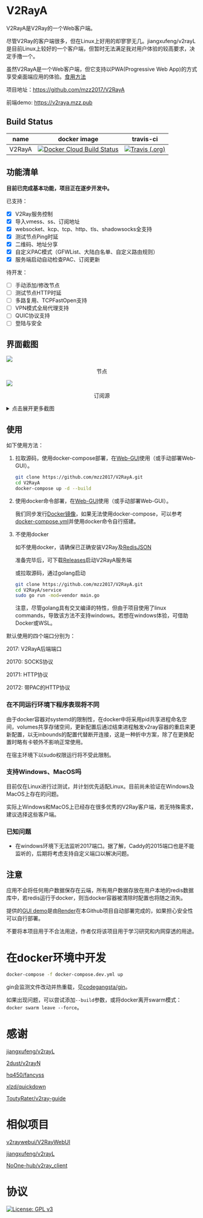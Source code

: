 # V2RayA

V2RayA是V2Ray的一个Web客户端。

尽管V2Ray的客户端很多，但在Linux上好用的却寥寥无几。jiangxufeng/v2rayL是目前Linux上较好的一个客户端，但暂时无法满足我对用户体验的较高要求，决定手撸一个。

虽然V2RayA是一个Web客户端，但它支持以PWA(Progressive Web App)的方式享受桌面端应用的体验。[食用方法](https://www.ithome.com/0/414/429.htm)

项目地址：https://github.com/mzz2017/V2RayA

前端demo: https://v2raya.mzz.pub

## Build Status

| name   | docker image                                                                                                                                          | travis-ci                                                                                                                                          |
| ------ | ----------------------------------------------------------------------------------------------------------------------------------------------------- | -------------------------------------------------------------------------------------------------------------------------------------------------- |
| V2RayA | [![Docker Cloud Build Status](https://img.shields.io/docker/cloud/build/mzz2017/v2raya?style=for-the-badge)](https://hub.docker.com/r/mzz2017/v2raya) | [![Travis (.org)](https://img.shields.io/travis/mzz2017/V2RayA?label=TRAVIS-CI%20BUILD&style=for-the-badge)](https://travis-ci.org/mzz2017/V2RayA) |

## 功能清单

**目前已完成基本功能，项目正在逐步开发中。**

已支持：

- [x] V2Ray服务控制
- [x] 导入vmess、ss、订阅地址
- [x] websocket、kcp、tcp、http、tls、shadowsocks全支持
- [x] 测试节点Ping时延
- [x] 二维码、地址分享
- [x] 自定义PAC模式（GFWList、大陆白名单、自定义路由规则）
- [x] 服务端启动自动检查PAC、订阅更新

待开发：

- [ ] 手动添加/修改节点
- [ ] 测试节点HTTP时延
- [ ] 多路复用、TCPFastOpen支持
- [ ] VPN模式全局代理支持
- [ ] QUIC协议支持
- [ ] 登陆与安全

## 界面截图

<img src="http://mzzeast.shumsg.cn/FtwssiGjyR_IXalEiquQw--5ChYl" />
<p align="center">节点</p>
<img src="http://mzzeast.shumsg.cn/FlF9m8Ze5D24FlS0DfYykKCG0G3-" />
<p align="center">订阅源</p>
<details>
    <summary>点击展开更多截图</summary>
<img src="http://mzzeast.shumsg.cn/Ft6KlgZuuMNsL5oCHxfkBllEFvuf" />
<p align="center">设置</p>
<img src="http://mzzeast.shumsg.cn/FiVwkK1H5PqTevGcVAp34GCOuERE" />
<p align="center">使用自定义PAC时可以配置路由规则</p>



</details>

## 使用

如下使用方法：

1. 拉取源码，使用docker-compose部署，在[Web-GUI](https://v2raya.mzz.pub)使用（或手动部署Web-GUI）。
   
   ```bash
   git clone https://github.com/mzz2017/V2RayA.git
   cd V2RayA
   docker-compose up -d --build
   ```

2. 使用docker命令部署，在[Web-GUI](https://v2raya.mzz.pub)使用（或手动部署Web-GUI）。

   我们同步发行[Docker镜像](https://hub.docker.com/r/mzz2017/v2raya)，如果无法使用docker-compose，可以参考[docker-compose.yml](https://github.com/mzz2017/V2RayA/blob/master/docker-compose.yml)并使用docker命令自行搭建。
   
3. 不使用docker

   如不使用docker，请确保已正确安装V2Ray及[RedisJSON](https://github.com/RedisLabsModules/redisjson)

   准备完毕后，可下载[Releases](https://github.com/mzz2017/V2RayA/releases)启动V2RayA服务端
   
   或拉取源码，通过golang启动

   ```bash
   git clone https://github.com/mzz2017/V2RayA.git
   cd V2RayA/service
   sudo go run -mod=vendor main.go
   ```

   注意，尽管golang具有交叉编译的特性，但由于项目使用了linux commands，导致该方法不支持windows。若想在windows体验，可借助Docker或WSL。

默认使用的四个端口分别为：

2017: V2RayA后端端口

20170: SOCKS协议

20171: HTTP协议

20172: 带PAC的HTTP协议


### 在不同运行环境下程序表现将不同

由于docker容器对systemd的限制性，在docker中将采用pid共享进程命名空间，volumes共享存储空间，更新配置后通过结束进程触发v2ray容器的重启来更新配置，以无inbounds的配置代替断开连接，这是一种折中方案，除了在更换配置时略有卡顿外不影响正常使用。

在宿主环境下以sudo权限运行将不受此限制。

### 支持Windows、MacOS吗

目前仅在Linux进行过测试，并计划优先适配Linux。目前尚未验证在Windows及MacOS上存在的问题。

实际上Windows和MacOS上已经存在很多优秀的V2Ray客户端，若无特殊需求，建议选择这些客户端。

### 已知问题

+ 在windows环境下无法监听2017端口。据了解，Caddy的2015端口也是不能监听的，后期将考虑支持自定义端口以解决问题。


## 注意

应用不会将任何用户数据保存在云端，所有用户数据存放在用户本地的redis数据库中，若redis运行于docker，则当docker容器被清除时配置也将随之消失。

提供的[GUI demo](https://v2raya.mzz.pub)是由[Render](https://render.com/)在本Github项目自动部署完成的，如果担心安全性可以自行部署。

不要将本项目用于不合法用途，作者仅将该项目用于学习研究和内网穿透的用途。

# 在docker环境中开发

```bash
docker-compose -f docker-compose.dev.yml up
```

gin会监测文件改动并热重载，见[codegangsta/gin](https://github.com/codegangsta/gin)。

如果出现问题，可以尝试添加`--build`参数，或将docker离开swarm模式：`docker swarm leave --force`。

# 感谢

[jiangxufeng/v2rayL](https://github.com/jiangxufeng/v2rayL)

[2dust/v2rayN](https://github.com/2dust/v2rayN)

[hq450/fancyss](https://github.com/hq450/fancyss)

[xlzd/quickdown](https://github.com/xlzd/quickdown)

[ToutyRater/v2ray-guide](https://github.com/ToutyRater/v2ray-guide/blob/master/routing/sitedata.md)

# 相似项目

[v2raywebui/V2RayWebUI](https://github.com/v2raywebui/V2RayWebUI)

[jiangxufeng/v2rayL](https://github.com/jiangxufeng/v2rayL)

[NoOne-hub/v2ray_client](https://github.com/NoOne-hub/v2ray_client)

# 协议

[![License: GPL v3](https://img.shields.io/badge/License-GPL%20v3-blue.svg)](https://www.gnu.org/licenses/gpl-3.0)